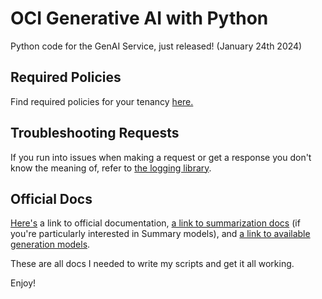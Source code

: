 # OCI Generative AI with Python

Python code for the GenAI Service, just released! (January 24th 2024)

## Required Policies

Find required policies for your tenancy [here.](https://docs.oracle.com/en-us/iaas/Content/generative-ai/iam-policies.htm)

## Troubleshooting Requests

If you run into issues when making a request or get a response you don't know the meaning of, refer to [the logging library](https://docs.oracle.com/en-us/iaas/tools/python/2.119.1/logging.html).

## Official Docs

[Here's](https://docs.oracle.com/en-us/iaas/Content/generative-ai/home.htm) a link to official documentation, [a link to summarization docs](https://docs.oracle.com/en-us/iaas/Content/generative-ai/summarize-models.htm#summarize) (if you're particularly interested in Summary models), and [a link to available generation models](https://docs.oracle.com/en-us/iaas/Content/generative-ai/generate-models.htm).

These are all docs I needed to write my scripts and get it all working.

Enjoy!
